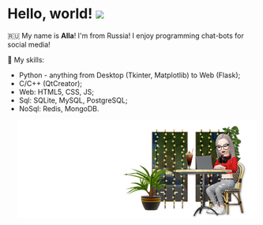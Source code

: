 # Hello, world! <img src="https://media.giphy.com/media/3ohhwExYXg3q8oC26Q/giphy.gif" height="50" />

:ru: My name is **Alla**! I'm from Russia! I enjoy programming chat-bots for social media!

:book: My skills:
- Python - anything from Desktop (Tkinter, Matplotlib) to Web (Flask);
- C/C++ (QtCreator);
- Web: HTML5, CSS, JS;
- Sql: SQLite, MySQL, PostgreSQL;
- NoSql: Redis, MongoDB.

<img src="https://github.com/BeautifulDirt/BeautifulDirt/blob/main/gitdirtbanner.png" data-canonical-src="https://github.com/BeautifulDirt/BeautifulDirt/blob/main/gitdirtbanner.png" align="right" height="200" />
